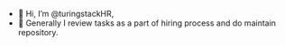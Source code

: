 - 👋 Hi, I’m @turingstackHR, 
- 👀 Generally I review tasks as a part of hiring process and do maintain repository. 


<!---
turingstackHR/turingstackHR is a ✨ special ✨ repository because its `README.md` (this file) appears on your GitHub profile.
You can click the Preview link to take a look at your changes.
--->
